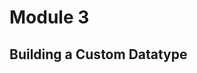 <!-- sectionTitle: Module 3: Building a Custom Datatype -->

# Module 3
## Building a Custom Datatype
